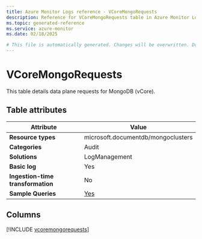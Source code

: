```yaml
---
title: Azure Monitor Logs reference - VCoreMongoRequests
description: Reference for VCoreMongoRequests table in Azure Monitor Logs.
ms.topic: generated-reference
ms.service: azure-monitor
ms.date: 02/18/2025

# This file is automatically generated. Changes will be overwritten. Do not change this file directly.
---
```


# VCoreMongoRequests

This table details data plane requests for MongoDB (vCore).


## Table attributes

|Attribute|Value|
|---|---|
|**Resource types**|microsoft.documentdb/mongoclusters|
|**Categories**|Audit|
|**Solutions**| LogManagement|
|**Basic log**|Yes|
|**Ingestion-time transformation**|No|
|**Sample Queries**|[Yes](/azure/azure-monitor/reference/queries/vcoremongorequests)|



## Columns
  
[!INCLUDE [vcoremongorequests](~/reusable-content/ce-skilling/azure/includes/azure-monitor/reference/tables/vcoremongorequests-include.md)]
